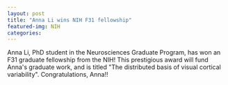 ```yaml
---
layout: post
title: "Anna Li wins NIH F31 fellowship"
featured-img: NIH
categories:
---
```


 Anna Li, PhD student in the Neurosciences Graduate Program, has won an F31 graduate fellowship from the NIH! This prestigious award will fund Anna's graduate work, and is titled "The distributed basis of visual cortical variability". Congratulations, Anna!!
